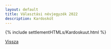 ```yaml
---
layout: default
title: Választási névjegyzék 2022
description: Kardoskút
---
```


{% include settlementHTMLs/Kardoskuut.html %}

[Vissza](./)